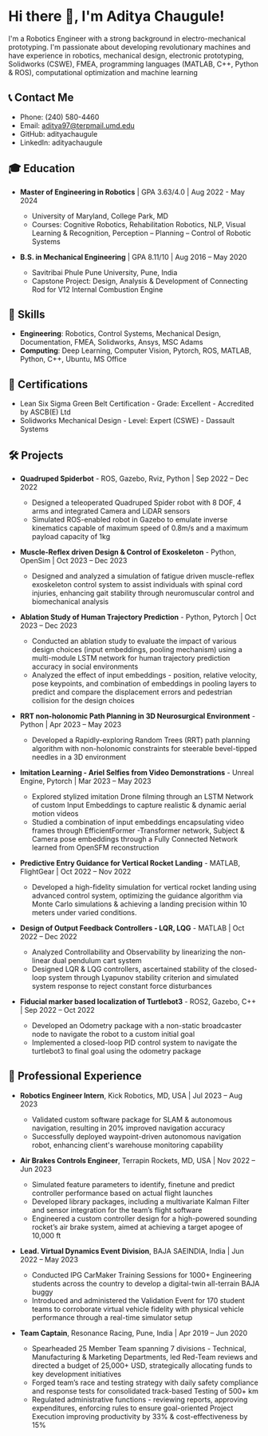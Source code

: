 # Hi there 👋, I'm Aditya Chaugule!

I'm a Robotics Engineer with a strong background in electro-mechanical prototyping. I'm passionate about developing revolutionary machines and have experience in robotics, mechanical design, electronic prototyping, Solidworks (CSWE), FMEA, programming languages (MATLAB, C++, Python & ROS), computational optimization and machine learning

## 📞 Contact Me

- Phone: (240) 580-4460
- Email: aditya97@terpmail.umd.edu
- GitHub: adityachaugule
- LinkedIn: adityachaugule

## 🎓 Education

- **Master of Engineering in Robotics** | GPA 3.63/4.0 | Aug 2022 - May 2024
  - University of Maryland, College Park, MD
  - Courses: Cognitive Robotics, Rehabilitation Robotics, NLP, Visual Learning & Recognition, Perception – Planning – Control of Robotic Systems

- **B.S. in Mechanical Engineering** | GPA 8.11/10 | Aug 2016 – May 2020
  - Savitribai Phule Pune University, Pune, India
  - Capstone Project: Design, Analysis & Development of Connecting Rod for V12 Internal Combustion Engine

## 💼 Skills

- **Engineering**: Robotics, Control Systems, Mechanical Design, Documentation, FMEA, Solidworks, Ansys, MSC Adams
- **Computing**: Deep Learning, Computer Vision, Pytorch, ROS, MATLAB, Python, C++, Ubuntu, MS Office

## 🏅 Certifications

- Lean Six Sigma Green Belt Certification - Grade: Excellent - Accredited by ASCB(E) Ltd
- Solidworks Mechanical Design - Level: Expert (CSWE) - Dassault Systems

## 🛠️ Projects

- **Quadruped Spiderbot** - ROS, Gazebo, Rviz, Python | Sep 2022 – Dec 2022
  - Designed a teleoperated Quadruped Spider robot with 8 DOF, 4 arms and integrated Camera and LiDAR sensors
  - Simulated ROS-enabled robot in Gazebo to emulate inverse kinematics capable of maximum speed of 0.8m/s and a maximum payload capacity of 1kg

- **Muscle-Reflex driven Design & Control of Exoskeleton** - Python, OpenSim | Oct 2023 – Dec 2023
  - Designed and analyzed a simulation of fatigue driven muscle-reflex exoskeleton control system to assist individuals with spinal cord injuries, enhancing gait stability through neuromuscular control and biomechanical analysis

- **Ablation Study of Human Trajectory Prediction** - Python, Pytorch | Oct 2023 – Dec 2023
  - Conducted an ablation study to evaluate the impact of various design choices (input embeddings, pooling mechanism) using a multi-module LSTM network for human trajectory prediction accuracy in social environments
  - Analyzed the effect of input embeddings - position, relative velocity, pose keypoints, and combination of embeddings in pooling layers to predict and compare the displacement errors and pedestrian collision for the design choices

- **RRT non-holonomic Path Planning in 3D Neurosurgical Environment** - Python | Apr 2023 – May 2023
  - Developed a Rapidly-exploring Random Trees (RRT) path planning algorithm with non-holonomic constraints for steerable bevel-tipped needles in a 3D environment

- **Imitation Learning - Ariel Selfies from Video Demonstrations** - Unreal Engine, Pytorch | Mar 2023 – May 2023
  - Explored stylized imitation Drone filming through an LSTM Network of custom Input Embeddings to capture realistic & dynamic aerial motion videos
  - Studied a combination of input embeddings encapsulating video frames through EfficientFormer -Transformer network, Subject & Camera pose embeddings through a Fully Connected Network learned from OpenSFM reconstruction

- **Predictive Entry Guidance for Vertical Rocket Landing** - MATLAB, FlightGear | Oct 2022 – Nov 2022
  - Developed a high-fidelity simulation for vertical rocket landing using advanced control system, optimizing the guidance algorithm via Monte Carlo simulations & achieving a landing precision within 10 meters under varied conditions.

- **Design of Output Feedback Controllers - LQR, LQG** - MATLAB | Oct 2022 – Dec 2022
  - Analyzed Controllability and Observability by linearizing the non-linear dual pendulum cart system
  - Designed LQR & LQG controllers, ascertained stability of the closed-loop system through Lyapunov stability criterion and simulated system response to reject constant force disturbances

- **Fiducial marker based localization of Turtlebot3** - ROS2, Gazebo, C++ | Sep 2022 – Oct 2022
  - Developed an Odometry package with a non-static broadcaster node to navigate the robot to a custom initial goal
  - Implemented a closed-loop PID control system to navigate the turtlebot3 to final goal using the odometry package

## 💼 Professional Experience

- **Robotics Engineer Intern**, Kick Robotics, MD, USA | Jul 2023 – Aug 2023
  - Validated custom software package for SLAM & autonomous navigation, resulting in 20% improved navigation accuracy
  - Successfully deployed waypoint-driven autonomous navigation robot, enhancing client's warehouse monitoring capability

- **Air Brakes Controls Engineer**, Terrapin Rockets, MD, USA | Nov 2022 – Jun 2023
  - Simulated feature parameters to identify, finetune and predict controller performance based on actual flight launches
  - Developed library packages, including a multivariate Kalman Filter and sensor integration for the team’s flight software
  - Engineered a custom controller design for a high-powered sounding rocket’s air brake system, aimed at achieving a target apogee of 10,000 ft

- **Lead. Virtual Dynamics Event Division**, BAJA SAEINDIA, India | Jun 2022 – May 2023
  - Conducted IPG CarMaker Training Sessions for 1000+ Engineering students across the country to develop a digital-twin all-terrain BAJA buggy
  - Introduced and administered the Validation Event for 170 student teams to corroborate virtual vehicle fidelity with physical vehicle performance through a real-time simulator setup

- **Team Captain**, Resonance Racing, Pune, India | Apr 2019 – Jun 2020
  - Spearheaded 25 Member Team spanning 7 divisions - Technical, Manufacturing & Marketing Departments, led Red-Team reviews and directed a budget of 25,000+ USD, strategically allocating funds to key development initiatives
  - Forged team’s race and testing strategy with daily safety compliance and response tests for consolidated track-based Testing of 500+ km
  - Regulated administrative functions - reviewing reports, approving expenditures, enforcing rules to ensure goal-oriented Project Execution improving productivity by 33% & cost-effectiveness by 15%
